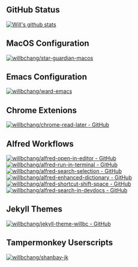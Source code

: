 ## GitHub Status
[![Will's github stats](https://github-readme-stats.vercel.app/api?username=willbchang&show_icons=true&disable_animations=true&include_all_commits=true&hide_title=true)](https://github.com/willbchang)

## MacOS Configuration
[![willbchang/star-guardian-macos](https://github-readme-stats.vercel.app/api/pin/?username=willbchang&repo=star-guardian-macos)](https://github.com/willbchang/star-guardian-macos)

## Emacs Configuration
[![willbchang/ward-emacs](https://github-readme-stats.vercel.app/api/pin/?username=willbchang&repo=ward-emacs)](https://github.com/willbchang/ward-emacs)


## Chrome Extenions
[![willbchang/chrome-read-later - GitHub](https://github-readme-stats.vercel.app/api/pin/?username=willbchang&repo=chrome-read-later)](https://github.com/willbchang/chrome-read-later)

## Alfred Workflows
[![willbchang/alfred-open-in-editor - GitHub](https://github-readme-stats.vercel.app/api/pin/?username=willbchang&repo=alfred-open-in-editor)](https://github.com/willbchang/alfred-open-in-editor)
[![willbchang/alfred-run-in-terminal - GitHub](https://github-readme-stats.vercel.app/api/pin/?username=willbchang&repo=alfred-run-in-terminal)](https://github.com/willbchang/alfred-run-in-terminal)
[![willbchang/alfred-search-selection - GitHub](https://github-readme-stats.vercel.app/api/pin/?username=willbchang&repo=alfred-search-selection)](https://github.com/willbchang/alfred-search-selection)
[![willbchang/alfred-enhanced-dictionary - GitHub](https://github-readme-stats.vercel.app/api/pin/?username=willbchang&repo=alfred-enhanced-dictionary)](https://github.com/willbchang/alfred-enhanced-dictionary)
[![willbchang/alfred-shortcut-shift-space - GitHub](https://github-readme-stats.vercel.app/api/pin/?username=willbchang&repo=alfred-shortcut-shift-space)](https://github.com/willbchang/alfred-shortcut-shift-space)
[![willbchang/alfred-search-in-devdocs - GitHub](https://github-readme-stats.vercel.app/api/pin/?username=willbchang&repo=alfred-search-in-devdocs)](https://github.com/willbchang/alfred-search-in-devdocs)

## Jekyll Themes
[![willbchang/jekyll-theme-willbc - GitHub](https://github-readme-stats.vercel.app/api/pin/?username=willbchang&repo=jekyll-theme-willbc)](https://github.com/willbchang/jekyll-theme-willbc)

## Tampermonkey Userscripts
[![willbchang/shanbay-jk](https://gh-card.dev/repos/willbchang/shanbay-jk.svg)](https://github.com/willbchang/shanbay-jk)

